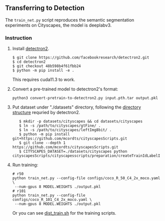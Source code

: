 
## Transferring to Detection

The `train_net.py` script reproduces the semantic segmentation experiments on Cityscapes, the model is deeplabv3.

### Instruction

1. Install [detectron2](https://github.com/facebookresearch/detectron2/blob/master/INSTALL.md).
    ```
    $ git clone https://github.com/facebookresearch/detectron2.git
    $ cd detectron2
    $ git checkout 48b598b4f61fbb24
    $ python -m pip install -e .
    ```
    This requires cuda11.3 to work.

2. Convert a pre-trained model to detectron2's format:
   ```
   python3 convert-pretrain-to-detectron2.py input.pth.tar output.pkl
   ```

3. Put dataset under "./datasets" directory,
   following the [directory structure](https://github.com/facebookresearch/detectron2/tree/master/datasets)
	 requried by detectron2.
     ```
        $ mkdir -p datasets/cityscapes && cd datasets/cityscapes
        $ ln -s /path/to/cityscapes/gtFine/ .
        $ ln -s /path/to/cityscapes/leftImg8bit/ .
        $ python -m pip install git+https://github.com/mcordts/cityscapesScripts.git
        $ git clone --depth 1 https://github.com/mcordts/cityscapesScripts.git
        $ CITYSCAPES_DATASET=./datasets/cityscapes python cityscapesScripts/cityscapesscripts/preparation/createTrainIdLabelImgs.py
     ```

4. Run training:
   ```
   # r50 
   python train_net.py --config-file configs/coco_R_50_C4_2x_moco.yaml \
	--num-gpus 8 MODEL.WEIGHTS ./output.pkl
   # r101 
   python train_net.py --config-file configs/coco_R_101_C4_2x_moco.yaml \
	--num-gpus 8 MODEL.WEIGHTS ./output.pkl
   ```
    
    Or you can see [dist_train.sh](./dist_train.sh) for the training scripts.

